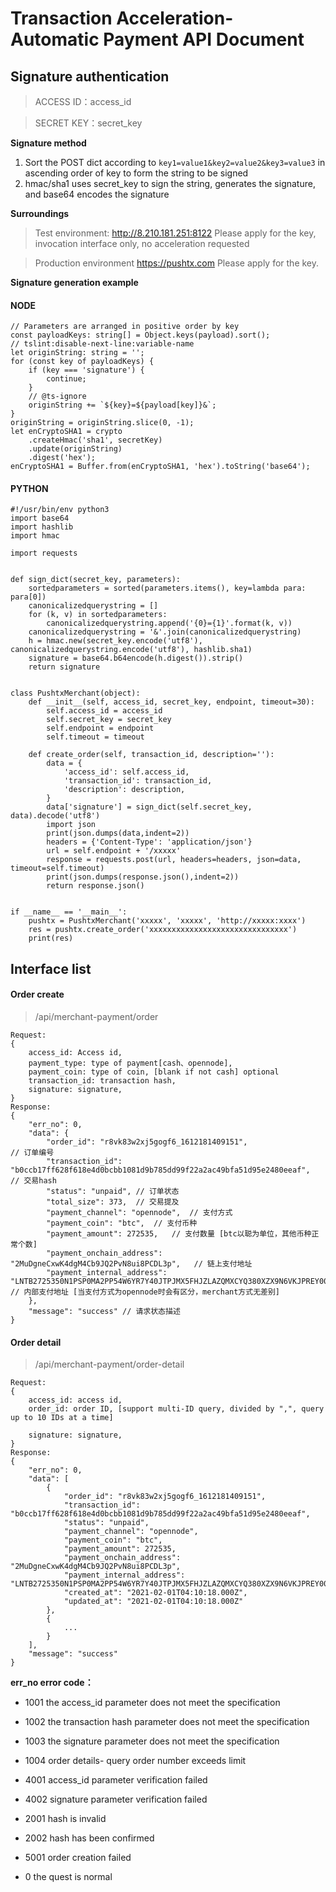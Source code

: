 # Transaction Acceleration- Automatic Payment API Document

## Signature authentication
>ACCESS ID：access_id

>SECRET KEY：secret_key

**Signature method**  
1. Sort the POST dict according to `key1=value1&key2=value2&key3=value3` in ascending order of key to form the string to be signed
2. hmac/sha1 uses secret_key to sign the string, generates the signature, and base64 encodes the signature

**Surroundings**  
>Test environment: http://8.210.181.251:8122 Please apply for the key, invocation interface only, no acceleration requested

>Production environment https://pushtx.com Please apply for the key.

**Signature generation example**
#### NODE
```
// Parameters are arranged in positive order by key
const payloadKeys: string[] = Object.keys(payload).sort();
// tslint:disable-next-line:variable-name
let originString: string = '';
for (const key of payloadKeys) {
    if (key === 'signature') {
        continue;
    }
    // @ts-ignore
    originString += `${key}=${payload[key]}&`;
}
originString = originString.slice(0, -1);
let enCryptoSHA1 = crypto
    .createHmac('sha1', secretKey)
    .update(originString)
    .digest('hex');
enCryptoSHA1 = Buffer.from(enCryptoSHA1, 'hex').toString('base64');
```
#### PYTHON
```
#!/usr/bin/env python3
import base64
import hashlib
import hmac

import requests


def sign_dict(secret_key, parameters):
    sortedparameters = sorted(parameters.items(), key=lambda para: para[0])
    canonicalizedquerystring = []
    for (k, v) in sortedparameters:
        canonicalizedquerystring.append('{0}={1}'.format(k, v))
    canonicalizedquerystring = '&'.join(canonicalizedquerystring)
    h = hmac.new(secret_key.encode('utf8'), canonicalizedquerystring.encode('utf8'), hashlib.sha1)
    signature = base64.b64encode(h.digest()).strip()
    return signature


class PushtxMerchant(object):
    def __init__(self, access_id, secret_key, endpoint, timeout=30):
        self.access_id = access_id
        self.secret_key = secret_key
        self.endpoint = endpoint
        self.timeout = timeout

    def create_order(self, transaction_id, description=''):
        data = {
            'access_id': self.access_id,
            'transaction_id': transaction_id,
            'description': description,
        }
        data['signature'] = sign_dict(self.secret_key, data).decode('utf8')
        import json
        print(json.dumps(data,indent=2))
        headers = {'Content-Type': 'application/json'}
        url = self.endpoint + '/xxxxx'
        response = requests.post(url, headers=headers, json=data, timeout=self.timeout)
        print(json.dumps(response.json(),indent=2))
        return response.json()


if __name__ == '__main__':
    pushtx = PushtxMerchant('xxxxx', 'xxxxx', 'http://xxxxx:xxxx')
    res = pushtx.create_order('xxxxxxxxxxxxxxxxxxxxxxxxxxxxxxx')
    print(res)
```

## Interface list
#### Order create
>/api/merchant-payment/order
```
Request:
{
    access_id: Access id,   
    payment_type: type of payment[cash、opennode],
    payment_coin: type of coin, [blank if not cash] optional
    transaction_id: transaction hash, 
    signature: signature,  
}
Response:
{
    "err_no": 0,
    "data": {
        "order_id": "r8vk83w2xj5gogf6_1612181409151",                                           // 订单编号
        "transaction_id": "b0ccb17ff628f618e4d0bcbb1081d9b785dd99f22a2ac49bfa51d95e2480eeaf",   // 交易hash
        "status": "unpaid", // 订单状态
        "total_size": 373,  // 交易提及
        "payment_channel": "opennode",  // 支付方式
        "payment_coin": "btc",  // 支付币种
        "payment_amount": 272535,   // 支付数量 [btc以聪为单位，其他币种正常个数]
        "payment_onchain_address": "2MuDgneCxwK4dgM4Cb9JQ2PvN8ui8PCDL3p",   // 链上支付地址
        "payment_internal_address":             "LNTB2725350N1PSP0MA2PP54W6YR7Y40JTPJMX5FHJZLAZQMXCYQ380XZX9N6VKJPREY00YL40SDPSWGU8V6ECXDMNY7R2X4NK7EMXXE0NZD33XGCNSVF5XQUNZDF3CQZPGSP5JG72LUS0YV9E83U5QJRML4K2FQ7HFXQ6XKNKVWCET59286W6MVWQ9QY9QSQ26LEYMH4U8FTJGVUPXRZUC7CURVJM37HXPWSGG3KWVYG6DUZAJQ3DVYTP2WCPTA935SNM27XECPZ3USRUSEG2XXXX4L9EWURHVQE5PGPSYC3KP" // 内部支付地址 [当支付方式为opennode时会有区分，merchant方式无差别]
    },
    "message": "success" // 请求状态描述
}
```
#### Order detail
>/api/merchant-payment/order-detail
```
Request:
{
    access_id: access id,   
    order_id: order ID, [support multi-ID query, divided by ",", query up to 10 IDs at a time]
 
    signature: signature,  
}
Response:
{
    "err_no": 0,
    "data": [
        {
            "order_id": "r8vk83w2xj5gogf6_1612181409151",
            "transaction_id": "b0ccb17ff628f618e4d0bcbb1081d9b785dd99f22a2ac49bfa51d95e2480eeaf",
            "status": "unpaid",
            "payment_channel": "opennode",
            "payment_coin": "btc",
            "payment_amount": 272535,
            "payment_onchain_address": "2MuDgneCxwK4dgM4Cb9JQ2PvN8ui8PCDL3p",
            "payment_internal_address": "LNTB2725350N1PSP0MA2PP54W6YR7Y40JTPJMX5FHJZLAZQMXCYQ380XZX9N6VKJPREY00YL40SDPSWGU8V6ECXDMNY7R2X4NK7EMXXE0NZD33XGCNSVF5XQUNZDF3CQZPGSP5JG72LUS0YV9E83U5QJRML4K2FQ7HFXQ6XKNKVWCET59286W6MVWQ9QY9QSQ26LEYMH4U8FTJGVUPXRZUC7CURVJM37HXPWSGG3KWVYG6DUZAJQ3DVYTP2WCPTA935SNM27XECPZ3USRUSEG2XXXX4L9EWURHVQE5PGPSYC3KP",
            "created_at": "2021-02-01T04:10:18.000Z",
            "updated_at": "2021-02-01T04:10:18.000Z"
        },
        {
            ...
        }
    ],
    "message": "success"
}
```

**err_no error code：**

* 1001 the access_id parameter does not meet the specification

* 1002 the transaction hash parameter does not meet the specification

* 1003 the signature parameter does not meet the specification

* 1004 order details- query order number exceeds limit

* 4001 access_id parameter verification failed

* 4002 signature parameter verification failed

* 2001 hash is invalid

* 2002 hash has been confirmed

* 5001 order creation failed

* 0 the quest is normal
